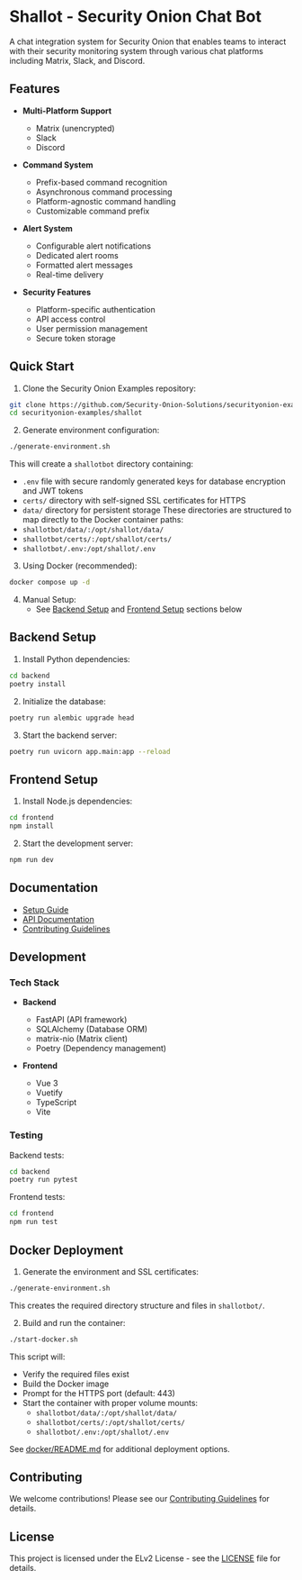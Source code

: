 # Shallot - Security Onion Chat Bot

A chat integration system for Security Onion that enables teams to interact with their security monitoring system through various chat platforms including Matrix, Slack, and Discord.

## Features

- **Multi-Platform Support**
  - Matrix (unencrypted)
  - Slack
  - Discord

- **Command System**
  - Prefix-based command recognition
  - Asynchronous command processing
  - Platform-agnostic command handling
  - Customizable command prefix

- **Alert System**
  - Configurable alert notifications
  - Dedicated alert rooms
  - Formatted alert messages
  - Real-time delivery

- **Security Features**
  - Platform-specific authentication
  - API access control
  - User permission management
  - Secure token storage

## Quick Start

1. Clone the Security Onion Examples repository:
```bash
git clone https://github.com/Security-Onion-Solutions/securityonion-examples.git
cd securityonion-examples/shallot
```

2. Generate environment configuration:
```bash
./generate-environment.sh
```
This will create a `shallotbot` directory containing:
- `.env` file with secure randomly generated keys for database encryption and JWT tokens
- `certs/` directory with self-signed SSL certificates for HTTPS
- `data/` directory for persistent storage
These directories are structured to map directly to the Docker container paths:
- `shallotbot/data/:/opt/shallot/data/`
- `shallotbot/certs/:/opt/shallot/certs/`
- `shallotbot/.env:/opt/shallot/.env`

3. Using Docker (recommended):
```bash
docker compose up -d
```

4. Manual Setup:
   - See [Backend Setup](#backend-setup) and [Frontend Setup](#frontend-setup) sections below

## Backend Setup

1. Install Python dependencies:
```bash
cd backend
poetry install
```

2. Initialize the database:
```bash
poetry run alembic upgrade head
```

3. Start the backend server:
```bash
poetry run uvicorn app.main:app --reload
```

## Frontend Setup

1. Install Node.js dependencies:
```bash
cd frontend
npm install
```

2. Start the development server:
```bash
npm run dev
```

## Documentation

- [Setup Guide](docs/setup.html)
- [API Documentation](docs/openapi.json)
- [Contributing Guidelines](CONTRIBUTING.md)

## Development

### Tech Stack

- **Backend**
  - FastAPI (API framework)
  - SQLAlchemy (Database ORM)
  - matrix-nio (Matrix client)
  - Poetry (Dependency management)

- **Frontend**
  - Vue 3
  - Vuetify
  - TypeScript
  - Vite

### Testing

Backend tests:
```bash
cd backend
poetry run pytest
```

Frontend tests:
```bash
cd frontend
npm run test
```

## Docker Deployment

1. Generate the environment and SSL certificates:
```bash
./generate-environment.sh
```
This creates the required directory structure and files in `shallotbot/`.

2. Build and run the container:
```bash
./start-docker.sh
```
This script will:
- Verify the required files exist
- Build the Docker image
- Prompt for the HTTPS port (default: 443)
- Start the container with proper volume mounts:
  - `shallotbot/data/:/opt/shallot/data/`
  - `shallotbot/certs/:/opt/shallot/certs/`
  - `shallotbot/.env:/opt/shallot/.env`

See [docker/README.md](docker/README.md) for additional deployment options.

## Contributing

We welcome contributions! Please see our [Contributing Guidelines](CONTRIBUTING.md) for details.

## License

This project is licensed under the ELv2 License - see the [LICENSE](LICENSE) file for details.
